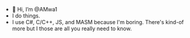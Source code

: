 - 👋 Hi, I’m @AMwa1
- I do things.
- I use C#, C/C++, JS, and MASM because I'm boring. There's kind-of more but I those are all you really need to know.

